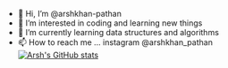 - 👋 Hi, I’m @arshkhan-pathan
- 👀 I’m interested in coding and learning new things
- 🌱 I’m currently learning data structures and algorithms
- 📫 How to reach me ... instagram @arshkhan_pathan
[![Arsh's GitHub stats](https://github-readme-stats.vercel.app/api?username=arshkhan-pathan&count_private=true)](https://github.com/anuraghazra/github-readme-stats)
<!---
arshkhan-pathan/arshkhan-pathan is a ✨ special ✨ repository because its `README.md` (this file) appears on your GitHub profile.
You can click the Preview link to take a look at your changes.
--->
